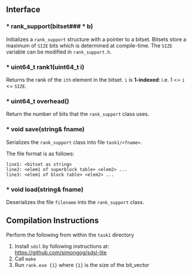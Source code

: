 ## Interface

### * rank_support(bitset<SIZE>### * b)

Initializes a `rank_support` structure with a pointer to a bitset.
Bitsets store a maximum of `SIZE` bits which is determined at compile-time.
The `SIZE` variable can be modified in `rank_support.h`.

### * uint64_t rank1(uint64_t i)

Returns the rank of the `ith` element in the bitset. `i` is **1-indexed**: i.e. 1 <= `i` <= `SIZE`.

### * uint64_t overhead()

Return the number of bits that the `rank_support` class uses.

### * void save(string& fname)

Serializes the `rank_support` class into file `task1/<fname>`.

The file format is as follows:
```
line1: <bitset as string>
line2: <elem1 of superblock table> <elem2> ... 
line3: <elem1 of block table> <elem2> ...
```

### * void load(string& fname)

Deserializes the file `filename` into the `rank_support` class.

## Compilation Instructions

Perform the following from within the `task1` directory

1. Install `sdsl` by following instructions at: https://github.com/simongog/sdsl-lite
2. Call `make` 
3. Run `rank.exe {1}` where `{1}` is the size of the bit_vector